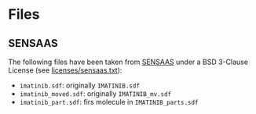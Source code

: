 # Files

## SENSAAS

The following files have been taken from [SENSAAS](https://github.com/SENSAAS/sensaas) under a BSD 3-Clause License (see [licenses/sensaas.txt](../licenses/sensaas.txt)):

* `imatinib.sdf`: originally `IMATINIB.sdf`
* `imatinib_moved.sdf`: originally `IMATINIB_mv.sdf`
* `imatinib_part.sdf`: firs molecule in `IMATINIB_parts.sdf`